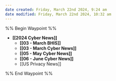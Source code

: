 ```yaml
---
date created: Friday, March 22nd 2024, 9:24 am
date modified: Friday, March 22nd 2024, 10:32 am
---
```


%% Begin Waypoint %%
- **[[2024 Cyber News]]**
	- **[[03 - March BHIS]]**
	- **[[03 - March Cyber News]]**
	- **[[05 - May Cyber News]]**
	- **[[06 - June Cyber News]]**
	- [[US Privacy News]]

%% End Waypoint %%